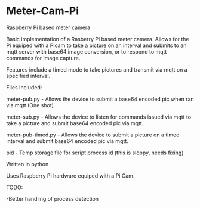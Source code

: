 # Meter-Cam-Pi
Raspberry Pi based meter camera

Basic implementation of a Rasberry Pi based meter camera.
Allows for the Pi equiped with a Picam to take a picture on an interval and submits to an mqtt server with base64 image conversion, or to respond to mqtt commands for image capture.

Features include a timed mode to take pictures and transmit via mqtt on a specified interval.


Files Included:

meter-pub.py - Allows the device to submit a base64 encoded pic when ran via mqtt (One shot).

meter-sub.py - Allows the device to listen for commands issued via mqtt to take a picture and submit base64 encoded pic via mqtt.

meter-pub-timed.py - Allows the device to submit a picture on a timed interval and submit base64 encoded pic via mqtt.

pid - Temp storage file for script process id (this is sloppy, needs fixing)




Written in python

Uses Raspberry Pi hardware equiped with a Pi Cam.

TODO:

-Better handling of process detection
